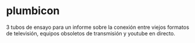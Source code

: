 # plumbicon
3 tubos de ensayo para un informe sobre la conexión entre viejos formatos de televisión, equipos obsoletos de transmisión y youtube en directo.
